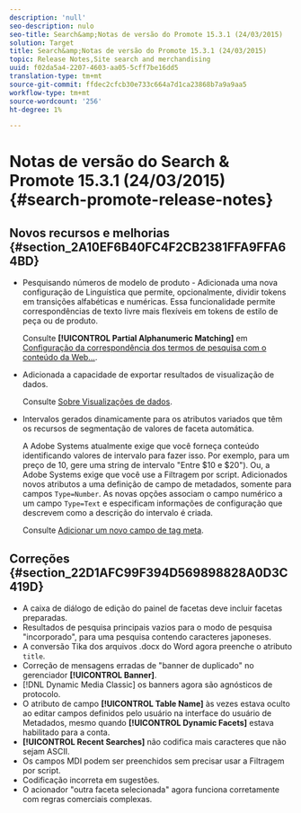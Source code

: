 ```yaml
---
description: 'null'
seo-description: nulo
seo-title: Search&amp;Notas de versão do Promote 15.3.1 (24/03/2015)
solution: Target
title: Search&amp;Notas de versão do Promote 15.3.1 (24/03/2015)
topic: Release Notes,Site search and merchandising
uuid: f02da5a4-2207-4603-aa05-5cff7be16dd5
translation-type: tm+mt
source-git-commit: ffdec2cfcb30e733c664a7d1ca23868b7a9a9aa5
workflow-type: tm+mt
source-wordcount: '256'
ht-degree: 1%

---
```



# Notas de versão do Search &amp; Promote 15.3.1 (24/03/2015){#search-promote-release-notes}

## Novos recursos e melhorias {#section_2A10EF6B40FC4F2CB2381FFA9FFA64BD}

* Pesquisando números de modelo de produto - Adicionada uma nova configuração de Linguística que permite, opcionalmente, dividir tokens em transições alfabéticas e numéricas. Essa funcionalidade permite correspondências de texto livre mais flexíveis em tokens de estilo de peça ou de produto.

   Consulte **[!UICONTROL Partial Alphanumeric Matching]** em [Configuração da correspondência dos termos de pesquisa com o conteúdo da Web...](../c-about-linguistics-menu/c-about-words-and-language.md#task_351A9144A51F4B41923BDBACDEF3B616).

* Adicionada a capacidade de exportar resultados de visualização de dados.

   Consulte [Sobre Visualizações de dados](../c-about-reports-menu/c-about-data-views.md#concept_DCA897D074464BC1861AA47B40CC86C3).

* Intervalos gerados dinamicamente para os atributos variados que têm os recursos de segmentação de valores de faceta automática.

   A Adobe Systems atualmente exige que você forneça conteúdo identificando valores de intervalo para fazer isso. Por exemplo, para um preço de 10, gere uma string de intervalo &quot;Entre $10 e $20&quot;). Ou, a Adobe Systems exige que você use a Filtragem por script. Adicionados novos atributos a uma definição de campo de metadados, somente para campos `Type=Number`. As novas opções associam o campo numérico a um campo `Type=Text` e especificam informações de configuração que descrevem como a descrição do intervalo é criada.

   Consulte [Adicionar um novo campo de tag meta](../c-about-settings-menu/c-about-metadata-menu.md#task_6DF188C0FC7F4831A4444CA9AFA615E5).

## Correções {#section_22D1AFC99F394D569898828A0D3C419D}

* A caixa de diálogo de edição do painel de facetas deve incluir facetas preparadas.
* Resultados de pesquisa principais vazios para o modo de pesquisa &quot;incorporado&quot;, para uma pesquisa contendo caracteres japoneses.
* A conversão Tika dos arquivos .docx do Word agora preenche o atributo `title`.
* Correção de mensagens erradas de &quot;banner de duplicado&quot; no gerenciador **[!UICONTROL Banner]**.
* [!DNL Dynamic Media Classic] os banners agora são agnósticos de protocolo.
* O atributo de campo **[!UICONTROL Table Name]** às vezes estava oculto ao editar campos definidos pelo usuário na interface do usuário de Metadados, mesmo quando **[!UICONTROL Dynamic Facets]** estava habilitado para a conta.
* **[!UICONTROL Recent Searches]** não codifica mais caracteres que não sejam ASCII.
* Os campos MDI podem ser preenchidos sem precisar usar a Filtragem por script.
* Codificação incorreta em sugestões.
* O acionador &quot;outra faceta selecionada&quot; agora funciona corretamente com regras comerciais complexas.

